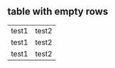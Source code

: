 ## table with empty rows

<table>
<thead>
<thead>
<tbody>
<tr> <td>test1</td><td>test2</td> </tr>
<tr><td>test1</td><td>test2</td> </tr>
<tr> </tr>
<tr><td>test1</td><td>test2</td> </tr>
<tbody>
<table>
